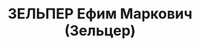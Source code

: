 ---
title: ЗЕЛЬПЕР Ефим Маркович (Зельцер)
description: "Род. в 1897 г., Черниговская губ., Стародубский уезд, с. Понуровка,\
  \ еврей, б/п, стройтрест, управляющий. Проживал: Томск. \n  Арестован 27 июля 1937\
  \ г. \n  Приговорен: 4 июня 1938 г., обв.: право-троцк. орг-я. \n  Приговор: расстрел\
  \ Расстрелян 4 июня 1938 г. Реабилитирован в июне 1957 г."
---